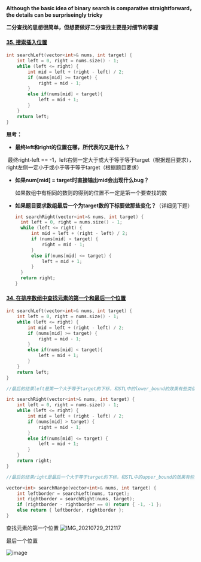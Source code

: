 **Although the basic idea of binary search is comparative straightforward，the details  can be surpriseingly tricky**

**二分查找的思想很简单，但想要做好二分查找主要是对细节的掌握**



#### [35. 搜索插入位置](https://leetcode-cn.com/problems/search-insert-position/)

```c++
int searchLeft(vector<int>& nums, int target) {
	int left = 0, right = nums.size() - 1;
	while (left <= right) {
		int mid = left + (right - left) / 2;
		if (nums[mid] >= target) {
			right = mid - 1;
		}
		else if(nums[mid] < target){
			left = mid + 1;
		}
	}
	return left;
}

```





**思考：**

- **最终left和right的位置在哪，所代表的又是什么？**

​       最终right-left == -1，left右侧一定大于或大于等于等于target（根据题目要求），right左侧一定小于或小于等于等于target（根据题目要求）

- **如果num[mid] = target时直接输出mid会出现什么bug？**

  如果数组中有相同的数则的得到的位置不一定是第一个要查找的数

- **如果题目要求数组最后一个为target数的下标要做那些变化？**（详细见下题）

  ```c++
  int searchRight(vector<int>& nums, int target) {
  	int left = 0, right = nums.size() - 1;
  	while (left <= right) {
  		int mid = left + (right - left) / 2;
  		if (nums[mid] > target) {    
  			right = mid - 1;
  		}
  		else if(nums[mid] <= target) {
  			left = mid + 1;
  		}
  	}
  	return right;
  }
  ```

  

  

#### [34. 在排序数组中查找元素的第一个和最后一个位置](https://leetcode-cn.com/problems/find-first-and-last-position-of-element-in-sorted-array/)

```c++
int searchLeft(vector<int>& nums, int target) {
	int left = 0, right = nums.size() - 1;
	while (left <= right) {
		int mid = left + (right - left) / 2;
		if (nums[mid] >= target) {
			right = mid - 1;
		}
		else if(nums[mid] < target){
			left = mid + 1;
		}
	}
	return left;
}

//最后的结果left是第一个大于等于target的下标，和STL中的lower_bound的效果有些类似，但lower_bound返回的是第一个大于等于target的指针

int searchRight(vector<int>& nums, int target) {
	int left = 0, right = nums.size() - 1;
	while (left <= right) {
		int mid = left + (right - left) / 2;
		if (nums[mid] > target) {    
			right = mid - 1;
		}
		else if(nums[mid] <= target) {
			left = mid + 1;
		}
	}
	return right;
}

//最后的结果right是最后一个大于等于target的下标，和STL中的upper_bound的效果有些类似，但upper_bound返回的是第一个大于等于target的指针

vector<int> searchRange(vector<int>& nums, int target) {
	int leftborder = searchLeft(nums, target);
	int rightborder = searchRight(nums, target);
	if (rightborder - rightborder == 0) return { -1, -1 };
	else return { leftborder, rightborder };
}
```

查找元素的第一个位置
![IMG_20210729_212117](https://user-images.githubusercontent.com/68804220/127501593-c5f812f5-6aaf-4f82-8402-d0d0f7f90ff8.jpg)


最后一个位置

![image](https://user-images.githubusercontent.com/68804220/127501534-6e540d55-511e-466f-87db-67d6ea9b9fbb.png)
